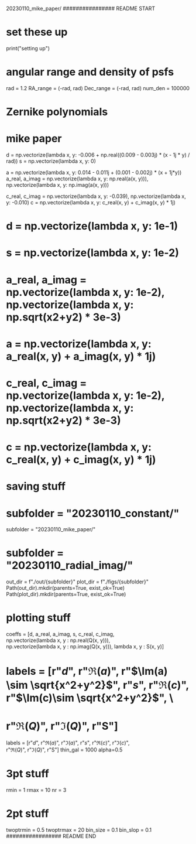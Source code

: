 20230110_mike_paper/
################ README START
# set these up
print("setting up")

# angular range and density of psfs
rad = 1.2
RA_range = (-rad, rad)
Dec_range = (-rad, rad)
num_den = 100000

# Zernike polynomials

# mike paper
d = np.vectorize(lambda x, y: -0.006 + np.real((0.009 - 0.003j) * (x - 1j * y) / rad))
s = np.vectorize(lambda x, y: 0)

a = np.vectorize(lambda x, y: 0.014 - 0.011j + (0.001 - 0.002j) * (x + 1j*y))
a_real, a_imag = np.vectorize(lambda x, y: np.real(a(x, y))), np.vectorize(lambda x, y: np.imag(a(x, y)))

c_real, c_imag = np.vectorize(lambda x, y: -0.039), np.vectorize(lambda x, y: -0.010)
c = np.vectorize(lambda x, y: c_real(x, y) + c_imag(x, y) * 1j)

# d = np.vectorize(lambda x, y: 1e-1)
# s = np.vectorize(lambda x, y: 1e-2)

# a_real, a_imag = np.vectorize(lambda x, y: 1e-2), np.vectorize(lambda x, y: np.sqrt(x**2+y**2) * 3e-3) #
# a = np.vectorize(lambda x, y: a_real(x, y) + a_imag(x, y) * 1j)

# c_real, c_imag = np.vectorize(lambda x, y: 1e-2), np.vectorize(lambda x, y: np.sqrt(x**2+y**2) * 3e-3)
# c = np.vectorize(lambda x, y: c_real(x, y) + c_imag(x, y) * 1j)

# saving stuff
# subfolder = "20230110_constant/"
subfolder = "20230110_mike_paper/"
# subfolder = "20230110_radial_imag/"
out_dir = f"./out/{subfolder}"
plot_dir = f"./figs/{subfolder}"
Path(out_dir).mkdir(parents=True, exist_ok=True)
Path(plot_dir).mkdir(parents=True, exist_ok=True)

# plotting stuff
coeffs = [d, a_real, a_imag, s, c_real, c_imag, \
         np.vectorize(lambda x, y : np.real(Q(x, y))), \
          np.vectorize(lambda x, y : np.imag(Q(x, y))), lambda x, y : S(x, y)]
# labels = [r"$d$", r"$\Re(a)$", r"$\Im(a) \sim \sqrt{x^2+y^2}$", r"$s$", r"$\Re(c)$", r"$\Im(c)\sim \sqrt{x^2+y^2}$", \
#           r"$\Re(Q)$", r"$\Im(Q)$", r"S"]
labels = [r"$d$", r"$\Re(a)$", r"$\Im(a)$", r"$s$", r"$\Re(c)$", r"$\Im(c)$", \
          r"$\Re(Q)$", r"$\Im(Q)$", r"S"]
thin_gal = 1000
alpha=0.5

# 3pt stuff
rmin = 1
rmax = 10
nr = 3

# 2pt stuff
twoptrmin = 0.5
twoptrmax = 20
bin_size = 0.1
bin_slop = 0.1
################# README END
